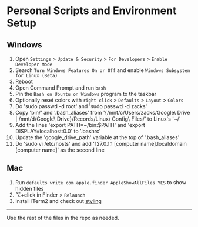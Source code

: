 # Personal Scripts and Environment Setup

## Windows
1. Open `Settings` > `Update & Security` > `For Developers` > `Enable Developer Mode`
1. Search `Turn Windows Features On or Off` and enable `Windows Subsystem for Linux (Beta)`
1. Reboot
1. Open Command Prompt and run `bash`
1. Pin the `Bash on Ubuntu on Windows` program to the taskbar
1. Optionally reset colors with `right click` > `Defaults` > `Layout` > `Colors`
1. Do 'sudo passwd -d root' and 'sudo passwd -d zacks'
1. Copy 'bin/' and '.bash_aliases' from '{/mnt/c/Users/zacks/Google\ Drive | /mnt/d/Google\ Drive}/Records/Linux\ Config\ Files/' to Linux's '~/'
1. Add the lines 'export PATH=~/bin:$PATH' and 'export DISPLAY=localhost:0.0' to '.bashrc'
1. Update the 'google_drive_path' variable at the top of '.bash_aliases'
1. Do 'sudo vi /etc/hosts' and add '127.0.1.1 [computer name].localdomain [computer name]' as the second line

## Mac
1. Run `defaults write com.apple.finder AppleShowAllFiles YES` to show hidden files
1. ⌥+click in Finder > `Relaunch`
1. Install iTerm2 and check out [styling](https://gist.github.com/kevin-smets/8568070)
---
Use the rest of the files in the repo as needed.
